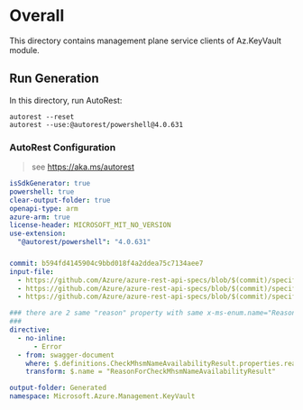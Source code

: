 # Overall
This directory contains management plane service clients of Az.KeyVault module.

## Run Generation
In this directory, run AutoRest:
```
autorest --reset
autorest --use:@autorest/powershell@4.0.631
```

### AutoRest Configuration
> see https://aka.ms/autorest
``` yaml
isSdkGenerator: true
powershell: true
clear-output-folder: true
openapi-type: arm
azure-arm: true
license-header: MICROSOFT_MIT_NO_VERSION
use-extension:
  "@autorest/powershell": "4.0.631"
```

###
``` yaml
commit: b594fd4145904c9bbd018f4a2ddea75c7134aee7
input-file:
  - https://github.com/Azure/azure-rest-api-specs/blob/$(commit)/specification/keyvault/resource-manager/Microsoft.KeyVault/stable/2022-07-01/common.json
  - https://github.com/Azure/azure-rest-api-specs/blob/$(commit)/specification/keyvault/resource-manager/Microsoft.KeyVault/stable/2022-07-01/keyvault.json
  - https://github.com/Azure/azure-rest-api-specs/blob/$(commit)/specification/keyvault/resource-manager/Microsoft.KeyVault/stable/2023-07-01/managedHsm.json

### there are 2 same "reason" property with same x-ms-enum.name="Reason" defined in both keyvault.json and managedHsm.json. Rename one of them to avoid autorest converting error.
### 
directive:
  - no-inline:
      - Error
  - from: swagger-document
    where: $.definitions.CheckMhsmNameAvailabilityResult.properties.reason["x-ms-enum"]
    transform: $.name = "ReasonForCheckMhsmNameAvailabilityResult"

output-folder: Generated
namespace: Microsoft.Azure.Management.KeyVault
```
